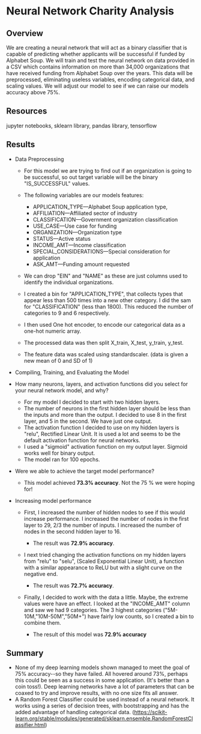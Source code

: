 # Neural Network Charity Analysis


 

## Overview


We are creating a neural network that will act as a binary classifier that is capable of predicting whether applicants will be successful if funded by Alphabet Soup.
We will train and test the neural network on data provided in a CSV which contains information on more than 34,000 organizations that have received funding from Alphabet Soup over the years. This data will be preprocessed, eliminating useless variables, encoding categorical data, and scaling values. We will adjust our model to see if we can raise our models accuracy above 75%.

## Resources
jupyter notebooks, sklearn library, pandas library, tensorflow


## Results
- Data Preprocessing
     - For this model we are trying to find out if an organization is going to be successful, so out target variable will be the binary "IS_SUCCESSFUL" values. 


    - The following variables are our models features:
        - APPLICATION_TYPE—Alphabet Soup application type,
        - AFFILIATION—Affiliated sector of industry
        - CLASSIFICATION—Government organization classification
        - USE_CASE—Use case for funding
        - ORGANIZATION—Organization type
        - STATUS—Active status
        - INCOME_AMT—Income classification
        - SPECIAL_CONSIDERATIONS—Special consideration for application
        - ASK_AMT—Funding amount requested
    

    - We can drop "EIN" and "NAME" as these are just columns used to identify the individual organizations. 

    - I created a bin for "APPLICATION_TYPE", that collects types that appear less than  500 times into a new  other category. I did the sam for "CLASSIFICATION" (less than 1800).
    This reduced the number of categories to 9 and 6 respectively.
    - I then used One hot encoder, to encode our categorical data as a one-hot numeric array.
    - The processed data was then split X_train, X_test, y_train, y_test.
    - The feature data was scaled using standardscaler. (data is given a new mean of 0 and SD of 1)


- Compiling, Training, and Evaluating the Model
- How many neurons, layers, and activation functions did you select for your neural network model, and why?
    - For my model I decided to start with two hidden layers. 
    - The number of neurons in the first hidden layer should be less than the inputs and more than the output. I decided to use 8 in the first layer, and 5 in the second. We have just one output.
    - The activation function I decided to use on my hidden layers is "relu", Rectified Linear Unit. It is used a lot and seems to be the default activation function for neural networks. 
    - I used a "sigmoid" activation function on my output layer.  Sigmoid works well for binary output.
    - The model ran for 100 epochs.


- Were we able to achieve the target model performance?
    - This model achieved  **73.3% accuracy**. Not the 75 % we were hoping for!

- Increasing model performance
    - First, I increased the number of hidden nodes to see if this would increase performance.  I increased the number of nodes in the first layer to 29, 2/3 the number of inputs. I increased the number of nodes in the second hidden layer to 16.
        - The result was  **72.9% accuracy**.
    - I next tried changing the activation functions on my hidden layers from "relu" to "selu", (Scaled Exponential Linear Unit), a function with a similar appearance to ReLU but with a slight curve on the negative end. 
        - The result was **72.7% accuracy**.

    - Finally, I decided to work with the data a little. Maybe, the extreme values were have an effect. I looked at the "INCOME_AMT" column and saw we had 9 categories. The 3 highest categories ("5M-10M,"10M-50M","50M+") have fairly low counts, so I created a bin to combine them.  
        - The result of this model was **72.9% accuracy**       



## Summary


- None of my deep learning models shown  managed to meet the goal of 75% accuracy--so they have failed. All hovered around 73%, perhaps this could be seen as a success in some application. (It's better than a coin toss!).   Deep learning networks have a lot of parameters that can be coaxed to try and improve results, with no one size fits all answer. 
- A Random Forest Classifier could be used instead of a neural network. It works using a series of decision trees, with bootstrapping and has the added advantage of handling categorical data. 
(https://scikit-learn.org/stable/modules/generated/sklearn.ensemble.RandomForestClassifier.html)
